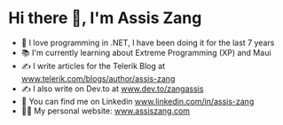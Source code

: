 

# Hi there 👋, I'm Assis Zang
<!-- <img src='https://media.giphy.com/media/X1hTak9mZoCOoLGfSW/giphy.gif' alt="banner" width="600px" height="200px"></img>
**zangassis/zangassis** is a ✨ _special_ ✨ repository because its `README.md` (this file) appears on your GitHub profile.
Here are some ideas to get you started:

- 🔭 I’m currently working on ...
- 🌱 I’m currently learning ...
- 👯 I’m looking to collaborate on ...
- 🤔 I’m looking for help with ...
- 💬 Ask me about ...
- 📫 How to reach me: ...
- 😄 Pronouns: ...
- ⚡ Fun fact: ...
-->

- 💜 I love programming in .NET, I have been doing it for the last 7 years
- 📚 I'm currently learning about Extreme Programming (XP) and Maui
- ✍️ I write articles for the Telerik Blog at www.telerik.com/blogs/author/assis-zang
- ✍️ I also write on Dev.to at www.dev.to/zangassis
- 🔭 You can find me on Linkedin www.linkedin.com/in/assis-zang
- 👩‍💻 My personal website: www.assiszang.com
<!--
<strong>👨‍🎓 My resume: [Assis Zang](https://zangassis-profile.vercel.app/)</strong>
-->
